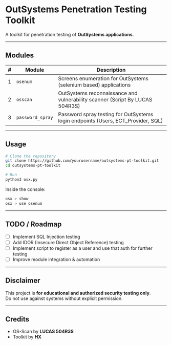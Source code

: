# OutSystems Penetration Testing Toolkit


A toolkit for penetration testing of **OutSystems applications**.  


---

## Modules

| # | Module          | Description                                                                 |
|---|-----------------|-----------------------------------------------------------------------------|
| 1 | `osenum`        | Screens enumeration for OutSystems (selenium based) applications                              |
| 2 | `osscan`        | OutSystems reconnaissance and vulnerability scanner (Script By LUCAS 504R3S)                         |
| 3 | `password_spray`| Password spray testing for OutSystems login endpoints (Users, ECT_Provider, SQL) |

---

## Usage

```bash
# Clone the repository
git clone https://github.com/yourusername/outsystems-pt-toolkit.git
cd outsystems-pt-toolkit

# Run
python3 osx.py
```

Inside the console:

```bash
osx > show
osx > use osenum
```

---

## TODO / Roadmap

- [ ] Implement SQL Injection testing  
- [ ] Add IDOR (Insecure Direct Object Reference) testing  
- [ ] Implement script to register as a user and use that auth for further testing  
- [ ] Improve module integration & automation  

---

## Disclaimer

This project is **for educational and authorized security testing only**.  
Do not use against systems without explicit permission.  

---

## Credits

- OS-Scan by **LUCAS 504R3S**  
- Toolkit by **HX**
